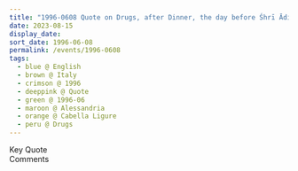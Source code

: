 ```yaml
---
title: "1996-0608 Quote on Drugs, after Dinner, the day before Śhrī Ādi Śhakti Pūjā, Palazzo Doria, Cabella Ligure, Alessandria, Italy"
date: 2023-08-15
display_date: 
sort_date: 1996-06-08
permalink: /events/1996-0608
tags:
  - blue @ English
  - brown @ Italy
  - crimson @ 1996
  - deeppink @ Quote
  - green @ 1996-06
  - maroon @ Alessandria
  - orange @ Cabella Ligure
  - peru @ Drugs
---
```


<wave-list>
  <list-title color="green" width="75">Key Quote</list-title>
  <list-item color="BlanchedAlmond"  width="200"></list-item>
  <list-item color="Lavender"></list-item>
  <list-item color="BlanchedAlmond"></list-item>
</wave-list>

<br>

<wave-list>
  <list-title color="green" width="75">Comments</list-title>
  <list-item color="BlanchedAlmond"  width="200"></list-item>
  <list-item color="Lavender"></list-item>
  <list-item color="BlanchedAlmond"></list-item>
</wave-list>